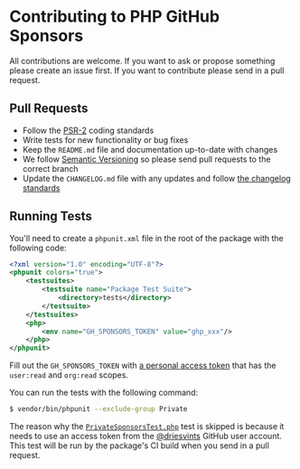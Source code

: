 # Contributing to PHP GitHub Sponsors

All contributions are welcome. If you want to ask or propose something please create an issue first. If you want to contribute please send in a pull request.

## Pull Requests

- Follow the [PSR-2](http://www.php-fig.org/psr/psr-2/) coding standards
- Write tests for new functionality or bug fixes
- Keep the `README.md` file and documentation up-to-date with changes
- We follow [Semantic Versioning](http://semver.org/) so please send pull requests to the correct branch
- Update the `CHANGELOG.md` file with any updates and follow [the changelog standards](http://keepachangelog.com/)

## Running Tests

You'll need to create a `phpunit.xml` file in the root of the package with the following code:

```xml
<?xml version="1.0" encoding="UTF-8"?>
<phpunit colors="true">
    <testsuites>
        <testsuite name="Package Test Suite">
            <directory>tests</directory>
        </testsuite>
    </testsuites>
    <php>
        <env name="GH_SPONSORS_TOKEN" value="ghp_xxx"/>
    </php>
</phpunit>
```

Fill out the `GH_SPONSORS_TOKEN` with [a personal access token](https://github.com/settings/tokens) that has the `user:read` and `org:read` scopes.

You can run the tests with the following command:

```bash
$ vendor/bin/phpunit --exclude-group Private
```

The reason why the [`PrivateSponsorsTest.php`](../tests/PrivateSponsorsTest.php) test is skipped is because it needs to use an access token from the [@driesvints](https://github/driesvints) GitHub user account. This test will be run by the package's CI build when you send in a pull request.
